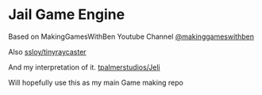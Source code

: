 # Jail Game Engine

Based on MakingGamesWithBen Youtube Channel
[@makinggameswithben](https://youtube.com/@makinggameswithben)

Also [ssloy/tinyraycaster](https://github.com/ssloy/tinyraycaster)

And my interpretation of it.
[tpalmerstudios/Jeli](https://github.com/tpalmerstudios/Jeli)

Will hopefully use this as my main Game making repo

